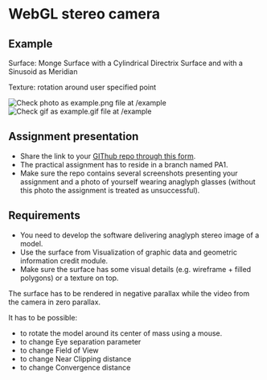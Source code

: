 # WebGL stereo camera

## Example

Surface: Monge Surface with a Cylindrical Directrix Surface and with a Sinusoid as Meridian

Texture: rotation around user specified point

![Check photo as example.png file at /example](/example/example.png)
![Check gif as example.gif file at /example](/example/example.gif)

## Assignment presentation

- Share the link to your [GIThub repo through this form](https://docs.google.com/forms/d/e/1FAIpQLSerrWyQJ3o7jnl24gI7dtnYtCqPE1xh0eAAQnqcwZXydrt9MQ/viewform).
- The practical assignment has to reside in a branch named PA1.
- Make sure the repo contains several screenshots presenting your assignment and a photo of yourself wearing anaglyph glasses (without this photo the assignment is treated as unsuccessful).

## Requirements

- You need to develop the software delivering anaglyph stereo image of a model.
- Use the surface from Visualization of graphic data and geometric information credit module.
- Make sure the surface has some visual details (e.g. wireframe + filled polygons) or a texture on top.

The surface has to be rendered in negative parallax while the video from the camera in zero parallax.

It has to be possible:

- to rotate the model around its center of mass using a mouse.
- to change Eye separation parameter
- to change Field of View
- to change Near Clipping distance
- to change Convergence distance
